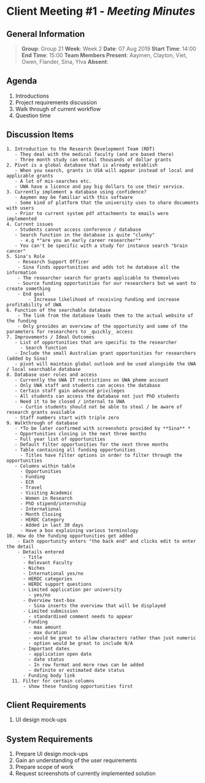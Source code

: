 # **Client Meeting #1** - *Meeting Minutes*

## General Information
> **Group**: Group 21
> **Week**: Week 2
> **Date**: 07 Aug 2019
> **Start Time**: 14:00
> **End Time**: 15:00
> **Team Members Present**: Aaymen, Clayton, Viet, Owen, Flander, Sina, Ylva
> **Absent**:

## Agenda
 1. Introductions
 2. Project requirements discussion
 3. Walk through of current workflow
 4. Question time


## Discussion Items
    1. Introduction to the Research Development Team (RDT)
       - They deal with the medical faculty (and are based there)
       - Three month study can entail thousands of dollar grants
    2. Pivot is a global database that is already establish
       - When you search, grants in USA will appear instead of local and applicable grants
       - A lot of mis-searches etc.
       - UWA have a licence and pay big dollars to use their service.
    3. Currently implement a database using confidence?
       - Aaymen may be familiar with this software
       - Some kind of platform that the university uses to share documents with users
       - Prior to current system pdf attachments to emails were implemented
    4. Current issues
       - Students cannot access conference / database
       - Search function in the database is quite "clunky"
         - e.g *"are you an early career researcher"*
       - You can't be specific with a study for instance search "brain cancer"
    5. Sina's Role
        - Research Support Officer
        - Sina finds opportunities and adds tot he database all the information
        - The researcher search for grants applicable to themselves
        - Source funding opportunities for our researchers but we want to create something
        - End goal
            - Increase likelihood of receiving funding and increase profitability of UWA
    6. Function of the searchable database
        - The link from the database leads them to the actual website of the funding
        - Only provides an overview of the opportunity and some of the parameters for researchers to _quickly_ access
    7. Improvements / Ideal Outcomes
       - List of opportunities that are specific to the researcher
         - Search function
       - Include the small Australian grant opportunities for researchers (added by Sina)
       - pivot will maintain global outlook and be used alongside the UWA / local searchable database
    8. Database user roles and access
       - Currently the UWA IT restrictions on UWA pheme account
       - Only UWA staff and students can access the database
       - Certain staff gain advanced privileges
       - All students can access the database not just PhD students
       - Need it to be closed / internal to UWA
         - Curtin students should not be able to steal / be aware of research grants available
       - Staff numbers start with triple zero
    9. Walkthrough of database
       - *To be later confirmed with screenshots provided by **Sina** *
       - Opportunities closing in the next three months
       - Full year list of opportunities
       - Default filter opportunities for the next three months
       - Table containing all funding opportunities
         - Titles have filter options in order to filter through the opportunities
       - Columns within table
         - Opportunities
         - Funding
         - ECR
         - Travel
         - Visiting Academic
         - Women in Research
         - PhD stipend/internship
         - International
         - Month Closing
         - HERDC Category
         - Added in last 30 days
         - Have a box explaining various terminology
    10. How do the funding opportunities get added
        - Each opportunity enters "the back end" and clicks edit to enter the detail
        - Details entered
          - Title
          - Relevant Faculty
          - Niches
          - International yes/no
          - HERDC categories
          - HERDC support questions
          - Limited application per university
            - yes/no
          - Overview text-box
            - Sina inserts the overview that will be displayed
          - Limited submission
            - standardised comment needs to appear
          - Funding
            - max amount
            - max duration
            - would be great to allow characters rather than just numeric
            - option would be great to include N/A
          - Important dates
            - application open date
            - date status
            - In row format and more rows can be added
            - definite or estimated date status
          - Funding body link
      11. Filter for certain columns
          - show these funding opportunities first


## Client Requirements
 1. UI design mock-ups


## System Requirements
 1. Prepare UI design mock-ups
 2. Gain an understanding of the user requirements
 3. Prepare scope of work
 4. Request screenshots of currently implemented solution
